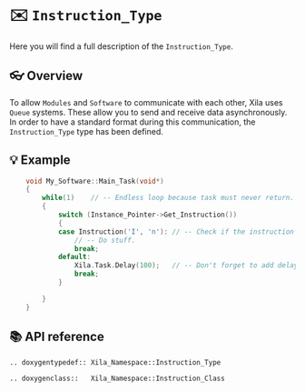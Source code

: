 # ✉️ `Instruction_Type`

Here you will find a full description of the `Instruction_Type`.

## 👓 Overview

To allow `Modules` and `Software` to communicate with each other, Xila uses `Queue` systems. These allow you to send and receive data asynchronously. In order to have a standard format during this communication, the `Instruction_Type` type has been defined.

## 💡 Example

```cpp
    void My_Software::Main_Task(void*)
    {
        while(1)    // -- Endless loop because task must never return.
        {
            switch (Instance_Pointer->Get_Instruction())
            {
            case Instruction('I', 'n'): // -- Check if the instruction is equal to "In".
                // -- Do stuff.
                break;
            default:
                Xila.Task.Delay(100);   // -- Don't forget to add delay to reset watchdog.
                break;
            }

        }
    }
```

## 📚 API reference

```{eval-rst}
.. doxygentypedef:: Xila_Namespace::Instruction_Type

.. doxygenclass::   Xila_Namespace::Instruction_Class

```
